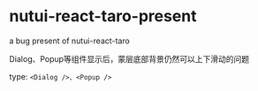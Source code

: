 # nutui-react-taro-present

a bug present of nutui-react-taro

Dialog、Popup等组件显示后，蒙层底部背景仍然可以上下滑动的问题

type: `<Dialog />、<Popup />`
